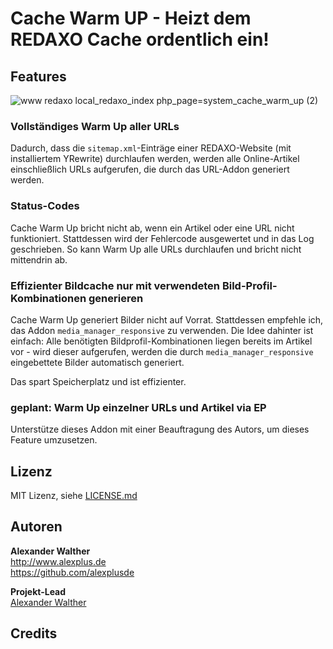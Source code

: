 # Cache Warm UP - Heizt dem REDAXO Cache ordentlich ein!

## Features

![www redaxo local_redaxo_index php_page=system_cache_warm_up (2)](https://user-images.githubusercontent.com/3855487/210570361-486d88c0-5a1a-40ad-bd0f-a1a781dcde00.png)

### Vollständiges Warm Up aller URLs

Dadurch, dass die `sitemap.xml`-Einträge einer REDAXO-Website (mit installiertem YRewrite) durchlaufen werden, werden alle Online-Artikel einschließlich URLs aufgerufen, die durch das URL-Addon generiert werden.

### Status-Codes

Cache Warm Up bricht nicht ab, wenn ein Artikel oder eine URL nicht funktioniert. Stattdessen wird der Fehlercode ausgewertet und in das Log geschrieben. So kann Warm Up alle URLs durchlaufen und bricht nicht mittendrin ab.

### Effizienter Bildcache nur mit verwendeten Bild-Profil-Kombinationen generieren

Cache Warm Up generiert Bilder nicht auf Vorrat. Stattdessen empfehle ich, das Addon `media_manager_responsive` zu verwenden. Die Idee dahinter ist einfach: Alle benötigten Bildprofil-Kombinationen liegen bereits im Artikel vor - wird dieser aufgerufen, werden die durch `media_manager_responsive` eingebettete Bilder automatisch generiert.

Das spart Speicherplatz und ist effizienter.

### geplant: Warm Up einzelner URLs und Artikel via EP

Unterstütze dieses Addon mit einer Beauftragung des Autors, um dieses Feature umzusetzen.

## Lizenz

MIT Lizenz, siehe [LICENSE.md](https://github.com/alexplusde/cache_warm_up/blob/master/LICENSE.md)  

## Autoren

**Alexander Walther**  
http://www.alexplus.de  
https://github.com/alexplusde  

**Projekt-Lead**  
[Alexander Walther](https://github.com/alexplusde)

## Credits

